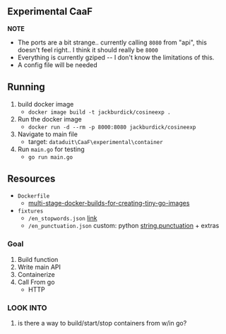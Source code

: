 ## Experimental CaaF

**NOTE**
- The ports are a bit strange.. currently calling `8080` from "api", this doesn't feel right.. I think it should really be `8000`
- Everything is currently gziped -- I don't know the limitations of this.
- A config file will be needed

## Running
1. build docker image
    - `docker image build -t jackburdick/cosineexp .`
2. Run the docker image
    - `docker run -d --rm -p 8000:8080 jackburdick/cosineexp`
3. Navigate to main file
    - target: `dataduit\CaaF\experimental\container`
4. Run `main.go` for testing
    - `go run main.go`



## Resources
- `Dockerfile`
    - [multi-stage-docker-builds-for-creating-tiny-go-images](https://medium.com/travis-on-docker/multi-stage-docker-builds-for-creating-tiny-go-images-e0e1867efe5a)
- `fixtures`
    - `/en_stopwords.json` [link](https://github.com/6/stopwords-json)
    - `/en_punctuation.json` custom: python [string.punctuation](https://docs.python.org/2/library/string.html#string.punctuation) + extras

### Goal
1. Build function
2. Write main API
3. Containerize
4. Call From go
    - HTTP

### LOOK INTO
1. is there a way to build/start/stop containers from w/in go?